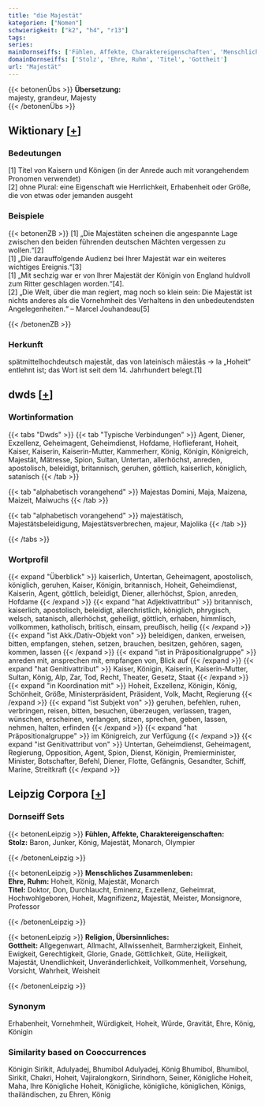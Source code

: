```yaml
---
title: "die Majestät"
kategorien: ["Nomen"]
schwierigkeit: ["k2", "h4", "r13"]
tags:
series:
mainDornseiffs: ['Fühlen, Affekte, Charaktereigenschaften', 'Menschliches Zusammenleben', 'Religion, Übersinnliches']
domainDornseiffs: ['Stolz', 'Ehre, Ruhm', 'Titel', 'Gottheit']
url: "Majestät"
---
```


{{< betonenÜbs >}}
**Übersetzung:**  
majesty, grandeur, Majesty  
{{< /betonenÜbs >}}

## Wiktionary [[+](https://de.wiktionary.org/wiki/Majestät)]

### Bedeutungen
[1] Titel von Kaisern und Königen (in der Anrede auch mit vorangehendem Pronomen verwendet)  
[2] ohne Plural: eine Eigenschaft wie Herrlichkeit, Erhabenheit oder Größe, die von etwas oder jemanden ausgeht  

### Beispiele
{{< betonenZB >}}
[1] „Die Majestäten scheinen die angespannte Lage zwischen den beiden führenden deutschen Mächten vergessen zu wollen.“[2]  
[1] „Die darauffolgende Audienz bei Ihrer Majestät war ein weiteres wichtiges Ereignis.“[3]  
[1] „Mit sechzig war er von Ihrer Majestät der Königin von England huldvoll zum Ritter geschlagen worden.“[4].  
[2] „Die Welt, über die man regiert, mag noch so klein sein: Die Majestät ist nichts anderes als die Vornehmheit des Verhaltens in den unbedeutendsten Angelegenheiten.“ – Marcel Jouhandeau[5]  

{{< /betonenZB >}}
### Herkunft
spätmittelhochdeutsch majestāt, das von lateinisch māiestās → la „Hoheit“ entlehnt ist; das Wort ist seit dem 14. Jahrhundert belegt.[1]  



## dwds [[+](https://www.dwds.de/wb/Majestät)]

### Wortinformation
{{< tabs "Dwds" >}}
{{< tab "Typische Verbindungen" >}}
Agent, Diener, Exzellenz, Geheimagent, Geheimdienst, Hofdame, Hoflieferant, Hoheit, Kaiser, Kaiserin, Kaiserin-Mutter, Kammerherr, König, Königin, Königreich, Majestät, Mätresse, Spion, Sultan, Untertan, allerhöchst, anreden, apostolisch, beleidigt, britannisch, geruhen, göttlich, kaiserlich, königlich, satanisch
{{< /tab >}}

{{< tab "alphabetisch vorangehend" >}}
Majestas Domini, Maja, Maizena, Maizeit, Maiwuchs
{{< /tab >}}

{{< tab "alphabetisch vorangehend" >}}
majestätisch, Majestätsbeleidigung, Majestätsverbrechen, majeur, Majolika
{{< /tab >}}

{{< /tabs >}}

### Wortprofil
{{< expand "Überblick" >}} kaiserlich, Untertan, Geheimagent, apostolisch, königlich, geruhen, Kaiser, Königin, britannisch, Hoheit, Geheimdienst, Kaiserin, Agent, göttlich, beleidigt, Diener, allerhöchst, Spion, anreden, Hofdame {{< /expand >}}
{{< expand "hat Adjektivattribut" >}} britannisch, kaiserlich, apostolisch, beleidigt, allerchristlich, königlich, phrygisch, welsch, satanisch, allerhöchst, geheiligt, göttlich, erhaben, himmlisch, vollkommen, katholisch, britisch, einsam, preußisch, heilig {{< /expand >}}
{{< expand "ist Akk./Dativ-Objekt von" >}} beleidigen, danken, erweisen, bitten, empfangen, stehen, setzen, brauchen, besitzen, gehören, sagen, kommen, lassen {{< /expand >}}
{{< expand "ist in Präpositionalgruppe" >}} anreden mit, ansprechen mit, empfangen von, Blick auf {{< /expand >}}
{{< expand "hat Genitivattribut" >}} Kaiser, Königin, Kaiserin, Kaiserin-Mutter, Sultan, König, Alp, Zar, Tod, Recht, Theater, Gesetz, Staat {{< /expand >}}
{{< expand "in Koordination mit" >}} Hoheit, Exzellenz, Königin, König, Schönheit, Größe, Ministerpräsident, Präsident, Volk, Macht, Regierung {{< /expand >}}
{{< expand "ist Subjekt von" >}} geruhen, befehlen, ruhen, verbringen, reisen, bitten, besuchen, überzeugen, verlassen, tragen, wünschen, erscheinen, verlangen, sitzen, sprechen, geben, lassen, nehmen, halten, erfinden {{< /expand >}}
{{< expand "hat Präpositionalgruppe" >}} im Königreich, zur Verfügung {{< /expand >}}
{{< expand "ist Genitivattribut von" >}} Untertan, Geheimdienst, Geheimagent, Regierung, Opposition, Agent, Spion, Dienst, Königin, Premierminister, Minister, Botschafter, Befehl, Diener, Flotte, Gefängnis, Gesandter, Schiff, Marine, Streitkraft {{< /expand >}}

## Leipzig Corpora [[+](https://corpora.uni-leipzig.de/en/res?word=Majestät&corpusId=deu_newscrawl-public_2018)]

### Dornseiff Sets
{{< betonenLeipzig >}}
**Fühlen, Affekte, Charaktereigenschaften:**  
**Stolz:** Baron, Junker, König, Majestät, Monarch, Olympier  

{{< /betonenLeipzig >}}


{{< betonenLeipzig >}}
**Menschliches Zusammenleben:**  
**Ehre, Ruhm:** Hoheit, König, Majestät, Monarch  
**Titel:** Doktor, Don, Durchlaucht, Eminenz, Exzellenz, Geheimrat, Hochwohlgeboren, Hoheit, Magnifizenz, Majestät, Meister, Monsignore, Professor  

{{< /betonenLeipzig >}}


{{< betonenLeipzig >}}
**Religion, Übersinnliches:**  
**Gottheit:** Allgegenwart, Allmacht, Allwissenheit, Barmherzigkeit, Einheit, Ewigkeit, Gerechtigkeit, Glorie, Gnade, Göttlichkeit, Güte, Heiligkeit, Majestät, Unendlichkeit, Unveränderlichkeit, Vollkommenheit, Vorsehung, Vorsicht, Wahrheit, Weisheit  

{{< /betonenLeipzig >}}

### Synonym
Erhabenheit, Vornehmheit, Würdigkeit, Hoheit, Würde, Gravität, Ehre, König, Königin


### Similarity based on Cooccurrences
Königin Sirikit, Adulyadej, Bhumibol Adulyadej, König Bhumibol, Bhumibol, Sirikit, Chakri, Hoheit, Vajiralongkorn, Sirindhorn, Seiner, Königliche Hoheit, Maha, Ihre Königliche Hoheit, Königliche, königliche, königlichen, Königs, thailändischen, zu Ehren, König

